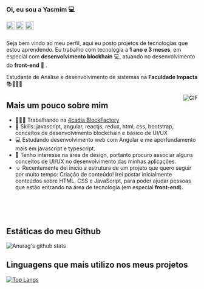 ### Oi, eu sou a Yasmim 💻

<a href="https://www.linkedin.com/in/yasmim-barbosa/">
  <img align="left" alt="Mehdi's LinkdeIn" width="22px" src="https://cdn.jsdelivr.net/npm/simple-icons@v3/icons/linkedin.svg" />
</a>
<a href="https://www.behance.net/yasmimvieira3">
  <img align="left" alt="Behance" width="22px" src="https://cdn.jsdelivr.net/npm/simple-icons@3.6.1/icons/behance.svg" />
</a>
<a href="https://medium.com/@yasmim_95103">
  <img align="left" alt="Yasmim's medium" width="22px" src="https://cdn.jsdelivr.net/npm/simple-icons@3.6.1/icons/medium.svg" />
</a>

</br>
</br>

Seja bem vindo ao meu perfil, aqui eu posto projetos de tecnologias que estou aprendendo. Eu trabalho com tecnologia a **1 ano e 3 meses**, em especial com **desenvolvimento blockhain** 💻, atuando no desenvolvimento do **front-end**  🚀 . 

Estudante de Análise e desenvolvimento de sistemas na **Faculdade Impacta** 📚👨🏽‍💻

  <img align="right" alt="GIF" src="https://i.pinimg.com/originals/e4/26/70/e426702edf874b181aced1e2fa5c6cde.gif" />
  
## Mais um pouco sobre mim

- 👨🏽‍💻 Trabalhando na  [4cadia BlockFactory](https://www.4cadia.com/)
- 🌱 Skills: javascript, angular, reactjs, redux, html, css, bootstrap, conceitos de desenvolvimento blockchain e básico de UI/UX
- 💻 Estudando desenvolvimento web com Angular e me aporfundamento mais em javascript e typescript.
- 🤔 Tenho interesse na área de design, portanto procuro associar alguns conceitos de UI/UX no desenvolvimento das minhas aplicações.
- ☺️ Recentemente dei inicio a estrutura de um projeto que quero seguir por muito tempo: Criação de conteúdo! Irei postar inicialmente conteúdos sobre HTML, CSS e JavaScript, para poder ajudar pessoas que estão entrando na área de tecnologia (em especial **front-end**).
</br>
</br>
</br>

## Estáticas do meu Github

![Anurag's github stats](https://github-readme-stats.vercel.app/api?username=YasmimVieira&show_icons=true&theme=tokyonight)
</br>

## Linguagens que mais utilizo nos meus projetos

[![Top Langs](https://github-readme-stats.vercel.app/api/top-langs/?username=YasmimVieira)](https://github.com/YasmimVieira)
</br>
